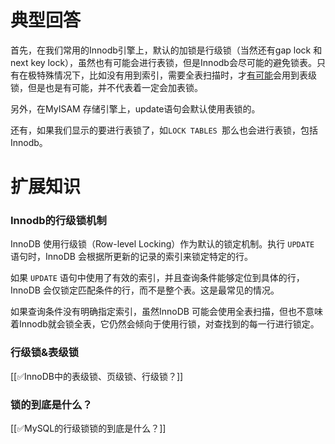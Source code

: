 # 典型回答


首先，在我们常用的Innodb引擎上，默认的加锁是行级锁（当然还有gap lock 和 next key lock），虽然也有可能会进行表锁，但是Innodb会尽可能的避免锁表。只有在极特殊情况下，比如没有用到索引，需要全表扫描时，才<u>有可能</u>会用到表级锁，但是也是有可能，并不代表着一定会加表锁。



另外，在MyISAM 存储引擎上，update语句会默认使用表锁的。



还有，如果我们显示的要进行表锁了，如` LOCK TABLES  `那么也会进行表锁，包括Innodb。



# 扩展知识


### Innodb的行级锁机制


InnoDB 使用行级锁（Row-level Locking）作为默认的锁定机制。执行 `UPDATE` 语句时，InnoDB 会根据所更新的记录的索引来锁定特定的行。



如果 `UPDATE` 语句中使用了有效的索引，并且查询条件能够定位到具体的行，InnoDB 会仅锁定匹配条件的行，而不是整个表。这是最常见的情况。



如果查询条件没有明确指定索引，虽然InnoDB 可能会使用全表扫描，但也不意味着Innodb就会锁全表，它仍然会倾向于使用行锁，对查找到的每一行进行锁定。





### 行级锁&表级锁


[[✅InnoDB中的表级锁、页级锁、行级锁？]]





### 锁的到底是什么？


[[✅MySQL的行级锁锁的到底是什么？]]

